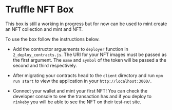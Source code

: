 # Truffle NFT Box
This box is still a working in progress but for now can be used to mint create an NFT collection and mint and NFT.

To use the box follow the instructions below.
- Add the contructor arguements to `deployer` function in `2_deploy_contracts.js`. 
  The URI for your NFT images must be passed as the first argument. 
  The `name` and `symbol` of the token will be passed a the second and third respectively.

- After migrating your contracts head to the `client` directory and run `npm run start` to view the application in your `http://localhost:3000/`. 
- Connect your wallet and mint your first NFT!
  You can check the developer console to see the transaction has and if you deploy to `rinkeby` you will be able to see the NFT on their test-net site.
